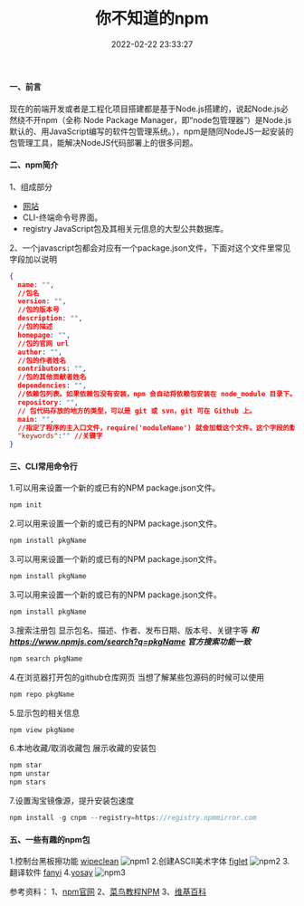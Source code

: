 ﻿---
title: 你不知道的npm
date: 2022-02-22 23:33:27
tags:
- JavaScript
---
#### 一、前言
现在的前端开发或者是工程化项目搭建都是基于Node.js搭建的，说起Node.js必然绕不开npm（全称 Node Package Manager，即“node包管理器”）是Node.js默认的、用JavaScript编写的软件包管理系统。），npm是随同NodeJS一起安装的包管理工具，能解决NodeJS代码部署上的很多问题。

#### 二、npm简介
1、组成部分
- [网站](https://www.npmjs.com/)
- CLI-终端命令号界面。
- registry JavaScript包及其相关元信息的大型公共数据库。

2、一个javascript包都会对应有一个package.json文件，下面对这个文件里常见字段加以说明
~~~json
{
  name: "",
  //包名
  version: "",
  //包的版本号
  description: "",
  //包的描述
  homepage: "",
  //包的官网 url
  author: "",
  //包的作者姓名
  contributors: "",
  //包的其他贡献者姓名
  dependencies: "",
  //依赖包列表。如果依赖包没有安装，npm 会自动将依赖包安装在 node_module 目录下。
  repository: "",
  // 包代码存放的地方的类型，可以是 git 或 svn，git 可在 Github 上。
  main: "",
  //指定了程序的主入口文件，require('moduleName') 就会加载这个文件。这个字段的默认值是模块根目录下面的 index.js。
  "keywords":"" //关键字
}
~~~
#### 三、CLI常用命令行
1.可以用来设置一个新的或已有的NPM package.json文件。
~~~javascript
npm init
~~~
2.可以用来设置一个新的或已有的NPM package.json文件。
~~~javascript
npm install pkgName
~~~
3.可以用来设置一个新的或已有的NPM package.json文件。
~~~javascript
npm install pkgName
~~~
3.可以用来设置一个新的或已有的NPM package.json文件。
~~~javascript
npm install pkgName
~~~
3.搜索注册包 显示包名、描述、作者、发布日期、版本号、关键字等
***和 https://www.npmjs.com/search?q=pkgName 官方搜索功能一致***
~~~javascript
npm search pkgName
~~~
4.在浏览器打开包的github仓库网页 当想了解某些包源码的时候可以使用
~~~javascript
npm repo pkgName
~~~
5.显示包的相关信息
~~~javascript
npm view pkgName
~~~
6.本地收藏/取消收藏包 展示收藏的安装包
~~~javascript
npm star
npm unstar 
npm stars
~~~
7.设置淘宝镜像源，提升安装包速度
~~~javascript
npm install -g cnpm --registry=https://registry.npmmirror.com
~~~

#### 五、一些有趣的npm包
1.控制台黑板擦功能 [wipeclean](https://www.npmjs.com/package/wipeclean)
![npm1](/imgs/2022/npm/01.png)
2.创建ASCII美术字体 [figlet](https://www.npmjs.com/package/figlet)
![npm2](/imgs/2022/npm/02.png)
3.翻译软件 [fanyi](https://www.npmjs.com/package/fanyi)
4.[yosay](https://www.npmjs.com/package/yosay)
![npm3](/imgs/2022/npm/03.png)


参考资料：
1、[npm官网](https://docs.npmjs.com/cli/v8/)
2、[菜鸟教程NPM](https://www.runoob.com/nodejs/nodejs-npm.html)
3、[维基百科](https://zh.wikipedia.org/wiki/Npm)



